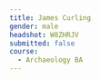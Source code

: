```yaml
---
title: James Curling
gender: male
headshot: W8ZHRJV
submitted: false
course:
  - Archaeology BA
---
```


